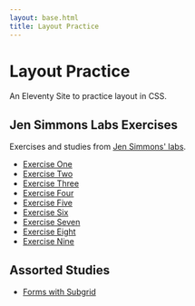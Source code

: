 ```yaml
---
layout: base.html 
title: Layout Practice 
--- 
```


# Layout Practice 

An Eleventy Site to practice layout in CSS. 

## Jen Simmons Labs Exercises

Exercises and studies from [Jen Simmons' labs](https://labs.jensimmons.com/).

* [Exercise One](/exercise-one)
* [Exercise Two](/exercise-two)
* [Exercise Three](/exercise-three)
* [Exercise Four](/exercise-four)
* [Exercise Five](/exercise-five)
* [Exercise Six](/exercise-six)
* [Exercise Seven](/exercise-seven)
* [Exercise Eight](/exercise-eight)
* [Exercise Nine](/exercise-nine)

## Assorted Studies

* [Forms with Subgrid](/subgrid-form)